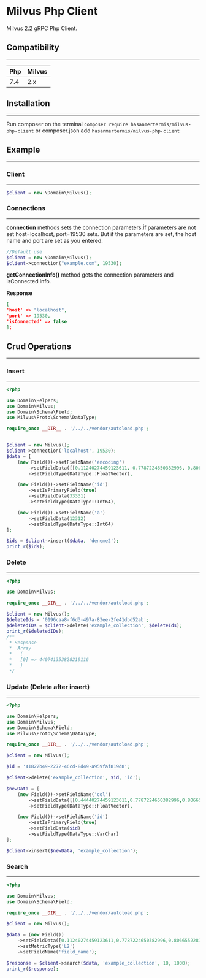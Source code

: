# Milvus Php Client

Milvus 2.2 gRPC Php Client.

## Compatibility

-------------------



| Php | Milvus | 
| --- | ------- | 
| 7.4 | 2.x |


## Installation

------------
Run composer on the terminal `composer require hasanmertermis/milvus-php-client` or composer.json add `hasanmertermis/milvus-php-client`


## Example 

----------------------

### Client

-----------------------
```php
$client = new \Domain\Milvus();
```



### Connections

------------------

**connection** methods sets the connection parameters.İf parameters are not set host=localhost, port=19530 sets.
But if the parameters are set, the host name and port are set as you entered.

```php
//Default use
$client = new \Domain\Milvus();
$client->connection("example.com", 19530);
```

**getConnectionInfo()** method gets the connection parameters and isConnected info.

**Response**

``` json
[
'host' => "localhost",
'port' => 19530,
'isConnected' => false
];
```

## Crud Operations

--------------------------



### Insert 

-------------

```php
<?php

use Domain\Helpers;
use Domain\Milvus;
use Domain\Schema\Field;
use Milvus\Proto\Schema\DataType;

require_once __DIR__ . '/../../vendor/autoload.php';


$client = new Milvus();
$client->connection('localhost', 19530);
$data = [
    (new Field())->setFieldName('encoding')
        ->setFieldData([[0.11240274459123611, 0.7787224650382996, 0.80665522813792]])
        ->setFieldType(DataType::FloatVector),

    (new Field())->setFieldName('id')
        ->setIsPrimaryField(true)
        ->setFieldData(33331)
        ->setFieldType(DataType::Int64),

    (new Field())->setFieldName('a')
        ->setFieldData(12312)
        ->setFieldType(DataType::Int64)
];

$ids = $client->insert($data, 'deneme2');
print_r($ids);

```

### Delete

----------------

```php
<?php

use Domain\Milvus;

require_once __DIR__ . '/../../vendor/autoload.php';

$client = new Milvus();
$deleteIds = '0196caa8-f6d3-497a-83ee-2fe41dbd52ab';
$deletedIDs = $client->delete('example_collection', $deleteIds);
print_r($deletedIDs);
/**
 * Response
 *  Array
 *   (
 *   [0] => 440741353828219116
 *   )
 */
```

### Update (Delete after insert)

-------------------------------------

```php
<?php

use Domain\Helpers;
use Domain\Milvus;
use Domain\Schema\Field;
use Milvus\Proto\Schema\DataType;

require_once __DIR__ . '/../../vendor/autoload.php';

$client = new Milvus();

$id = '41822b49-2272-46cd-8d49-a959faf819d8';

$client->delete('example_collection', $id, 'id');

$newData = [
    (new Field())->setFieldName('col')
        ->setFieldData([[0.44440274459123611,0.7787224650382996,0.80665522813792]])
        ->setFieldType(DataType::FloatVector),

    (new Field())->setFieldName('id')
        ->setIsPrimaryField(true)
        ->setFieldData($id)
        ->setFieldType(DataType::VarChar)
];

$client->insert($newData, 'example_collection');

```

### Search

----------------------

```php
<?php

use Domain\Milvus;
use Domain\Schema\Field;

require_once __DIR__ . '/../../vendor/autoload.php';

$client = new Milvus();

$data = (new Field())
    ->setFieldData([0.11240274459123611,0.7787224650382996,0.80665522813792])
    ->setMetricType('L2')
    ->setFieldName('field_name');

$response = $client->search($data, 'example_collection', 10, 1000);
print_r($response);
```